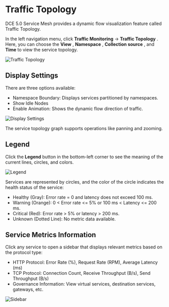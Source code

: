 # Traffic Topology

DCE 5.0 Service Mesh provides a dynamic flow visualization feature called Traffic Topology.

In the left navigation menu, click __Traffic Monitoring__ -> __Traffic Topology__ .
Here, you can choose the __View__ , __Namespace__ , __Collection source__ , and __Time__ to view the service topology.

![Traffic Topology](https://docs.daocloud.io/daocloud-docs-images/docs/en/docs/mspider/user-guide/images/topo01.png)

## Display Settings

There are three options available:

- Namespace Boundary: Displays services partitioned by namespaces.
- Show Idle Nodes
- Enable Animation: Shows the dynamic flow direction of traffic.

![Display Settings](https://docs.daocloud.io/daocloud-docs-images/docs/en/docs/mspider/user-guide/images/topo02.png)

The service topology graph supports operations like panning and zooming.

## Legend

Click the __Legend__ button in the bottom-left corner to see the meaning of the current lines, circles, and colors.

![Legend](https://docs.daocloud.io/daocloud-docs-images/docs/en/docs/mspider/user-guide/images/topo03.png)

Services are represented by circles, and the color of the circle indicates the health status of the service:

- Healthy (Gray): Error rate = 0 and latency does not exceed 100 ms.
- Warning (Orange): 0 < Error rate <= 5% or 100 ms < Latency <= 200 ms.
- Critical (Red): Error rate > 5% or latency > 200 ms.
- Unknown (Dotted Line): No metric data available.

## Service Metrics Information

Click any service to open a sidebar that displays relevant metrics based on the protocol type:

- HTTP Protocol: Error Rate (%), Request Rate (RPM), Average Latency (ms)
- TCP Protocol: Connection Count, Receive Throughput (B/s), Send Throughput (B/s)
- Governance Information: View virtual services, destination services, gateways, etc.

![Sidebar](https://docs.daocloud.io/daocloud-docs-images/docs/en/docs/mspider/user-guide/images/topo04.png)
